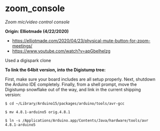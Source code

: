 # zoom_console
*Zoom mic/video control console*

**Origin: Elliotmade (4/22/2020)**

- https://elliotmade.com/2020/04/23/physical-mute-button-for-zoom-meetings/
- https://www.youtube.com/watch?v=apGbelheIzg

Used a digispark clone

**To link the 64bit version, into the Digistump tree:**

First, make sure your board includes are all setup properly. Next, shutdown the Arduino IDE completely.  Finally, from a shell prompt, move the Digistump snowflake out of the way, and link in the current shipping version:

`$ cd ~/Library/Arduino15/packages/arduino/tools/avr-gcc`

`$ mv 4.8.1-arduino5 orig.4.8.1`

`$ ln -s /Applications/Arduino.app/Contents/Java/hardware/tools/avr 4.8.1-arduino5`